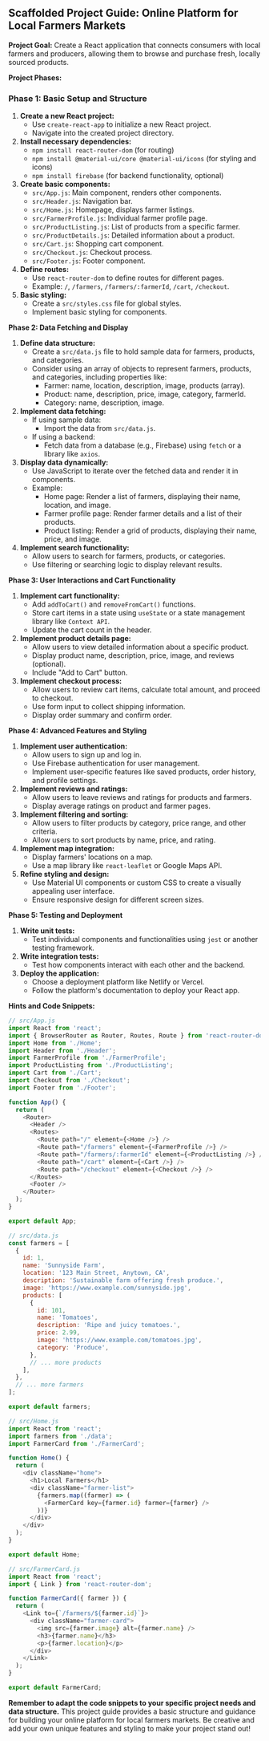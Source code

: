 ## Scaffolded Project Guide: Online Platform for Local Farmers Markets

**Project Goal:** Create a React application that connects consumers with local farmers and producers, allowing them to browse and purchase fresh, locally sourced products.

**Project Phases:**

### Phase 1: Basic Setup and Structure

1. **Create a new React project:**
    - Use `create-react-app` to initialize a new React project.
    - Navigate into the created project directory.
2. **Install necessary dependencies:**
    - `npm install react-router-dom` (for routing)
    - `npm install @material-ui/core @material-ui/icons` (for styling and icons)
    - `npm install firebase` (for backend functionality, optional)
3. **Create basic components:**
    - `src/App.js`: Main component, renders other components.
    - `src/Header.js`: Navigation bar.
    - `src/Home.js`: Homepage, displays farmer listings.
    - `src/FarmerProfile.js`: Individual farmer profile page.
    - `src/ProductListing.js`: List of products from a specific farmer.
    - `src/ProductDetails.js`: Detailed information about a product.
    - `src/Cart.js`: Shopping cart component.
    - `src/Checkout.js`: Checkout process.
    - `src/Footer.js`: Footer component.
4. **Define routes:**
    - Use `react-router-dom` to define routes for different pages.
    - Example: `/`, `/farmers`, `/farmers/:farmerId`, `/cart`, `/checkout`.
5. **Basic styling:**
    - Create a `src/styles.css` file for global styles.
    - Implement basic styling for components.

**Phase 2: Data Fetching and Display**

1. **Define data structure:**
    - Create a `src/data.js` file to hold sample data for farmers, products, and categories.
    - Consider using an array of objects to represent farmers, products, and categories, including properties like:
        - Farmer: name, location, description, image, products (array).
        - Product: name, description, price, image, category, farmerId.
        - Category: name, description, image.
2. **Implement data fetching:**
    - If using sample data:
        - Import the data from `src/data.js`.
    - If using a backend:
        - Fetch data from a database (e.g., Firebase) using `fetch` or a library like `axios`.
3. **Display data dynamically:**
    - Use JavaScript to iterate over the fetched data and render it in components.
    - Example:
        - Home page: Render a list of farmers, displaying their name, location, and image.
        - Farmer profile page: Render farmer details and a list of their products.
        - Product listing: Render a grid of products, displaying their name, price, and image.
4. **Implement search functionality:**
    - Allow users to search for farmers, products, or categories.
    - Use filtering or searching logic to display relevant results.

**Phase 3: User Interactions and Cart Functionality**

1. **Implement cart functionality:**
    - Add `addToCart()` and `removeFromCart()` functions.
    - Store cart items in a state using `useState` or a state management library like `Context API`.
    - Update the cart count in the header.
2. **Implement product details page:**
    - Allow users to view detailed information about a specific product.
    - Display product name, description, price, image, and reviews (optional).
    - Include "Add to Cart" button.
3. **Implement checkout process:**
    - Allow users to review cart items, calculate total amount, and proceed to checkout.
    - Use form input to collect shipping information.
    - Display order summary and confirm order.

**Phase 4: Advanced Features and Styling**

1. **Implement user authentication:**
    - Allow users to sign up and log in.
    - Use Firebase authentication for user management.
    - Implement user-specific features like saved products, order history, and profile settings.
2. **Implement reviews and ratings:**
    - Allow users to leave reviews and ratings for products and farmers.
    - Display average ratings on product and farmer pages.
3. **Implement filtering and sorting:**
    - Allow users to filter products by category, price range, and other criteria.
    - Allow users to sort products by name, price, and rating.
4. **Implement map integration:**
    - Display farmers' locations on a map.
    - Use a map library like `react-leaflet` or Google Maps API.
5. **Refine styling and design:**
    - Use Material UI components or custom CSS to create a visually appealing user interface.
    - Ensure responsive design for different screen sizes.

**Phase 5: Testing and Deployment**

1. **Write unit tests:**
    - Test individual components and functionalities using `jest` or another testing framework.
2. **Write integration tests:**
    - Test how components interact with each other and the backend.
3. **Deploy the application:**
    - Choose a deployment platform like Netlify or Vercel.
    - Follow the platform's documentation to deploy your React app.

**Hints and Code Snippets:**

```javascript
// src/App.js
import React from 'react';
import { BrowserRouter as Router, Routes, Route } from 'react-router-dom';
import Home from './Home';
import Header from './Header';
import FarmerProfile from './FarmerProfile';
import ProductListing from './ProductListing';
import Cart from './Cart';
import Checkout from './Checkout';
import Footer from './Footer';

function App() {
  return (
    <Router>
      <Header />
      <Routes>
        <Route path="/" element={<Home />} />
        <Route path="/farmers" element={<FarmerProfile />} />
        <Route path="/farmers/:farmerId" element={<ProductListing />} />
        <Route path="/cart" element={<Cart />} />
        <Route path="/checkout" element={<Checkout />} />
      </Routes>
      <Footer />
    </Router>
  );
}

export default App;
```

```javascript
// src/data.js
const farmers = [
  {
    id: 1,
    name: 'Sunnyside Farm',
    location: '123 Main Street, Anytown, CA',
    description: 'Sustainable farm offering fresh produce.',
    image: 'https://www.example.com/sunnyside.jpg',
    products: [
      {
        id: 101,
        name: 'Tomatoes',
        description: 'Ripe and juicy tomatoes.',
        price: 2.99,
        image: 'https://www.example.com/tomatoes.jpg',
        category: 'Produce',
      },
      // ... more products
    ],
  },
  // ... more farmers
];

export default farmers;
```

```javascript
// src/Home.js
import React from 'react';
import farmers from './data';
import FarmerCard from './FarmerCard';

function Home() {
  return (
    <div className="home">
      <h1>Local Farmers</h1>
      <div className="farmer-list">
        {farmers.map((farmer) => (
          <FarmerCard key={farmer.id} farmer={farmer} />
        ))}
      </div>
    </div>
  );
}

export default Home;
```

```javascript
// src/FarmerCard.js
import React from 'react';
import { Link } from 'react-router-dom';

function FarmerCard({ farmer }) {
  return (
    <Link to={`/farmers/${farmer.id}`}>
      <div className="farmer-card">
        <img src={farmer.image} alt={farmer.name} />
        <h3>{farmer.name}</h3>
        <p>{farmer.location}</p>
      </div>
    </Link>
  );
}

export default FarmerCard;
```

**Remember to adapt the code snippets to your specific project needs and data structure.** This project guide provides a basic structure and guidance for building your online platform for local farmers markets. Be creative and add your own unique features and styling to make your project stand out!